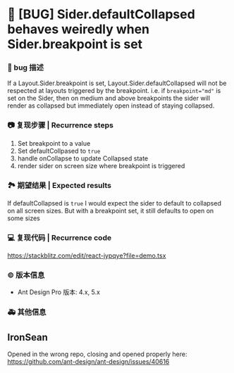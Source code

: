 # 🐛 [BUG] Sider.defaultCollapsed behaves weiredly when Sider.breakpoint is set

### 🐛 bug 描述

If a Layout.Sider.breakpoint is set, Layout.Sider.defaultCollapsed will not be respected at layouts triggered by the breakpoint. i.e. if `breakpoint="md"` is set on the Sider, then on medium and above breakpoints the sider will render as collapsed but immediately open instead of staying collapsed.

### 📷 复现步骤 | Recurrence steps

1. Set breakpoint to a value
2. Set defaultCollpased to `true`
3. handle onCollapse to update Collapsed state
4. render sider on screen size where breakpoint is triggered

### 🏞 期望结果 | Expected results

If defaultCollapsed is `true` I would expect the sider to default to collapsed on all screen sizes. But with a breakpoint set, it still defaults to open on some sizes

### 💻 复现代码 | Recurrence code

https://stackblitz.com/edit/react-jypqye?file=demo.tsx

### © 版本信息

- Ant Design Pro 版本: 4.x, 5.x

### 🚑 其他信息

## IronSean

Opened in the wrong repo, closing and opened properly here: https://github.com/ant-design/ant-design/issues/40616
